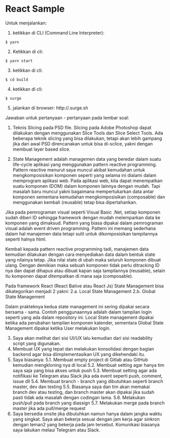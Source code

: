 # React Sample

Untuk menjalankan:
1. ketikkan di CLI (Command Line Interpreter):
```
$ yarn
```
2. Ketikkan di cli: 
```
$ yarn start
```
3. ketikkan di cli: 
```
$ cd build
```
4. ketikkan di cli:
```
$ surge
```
5. jalankan di browser: http://<nama-domain-yang-ditentukan-pada-langkah-4>.surge.sh
   

Jawaban untuk pertanyaan - pertanyaan pada lembar soal:
1. Teknis Slicing pada PSD file. Slicing pada Adobe Photoshop dapat dilakukan dengan menggunakan Slice Tools dan Slice Select Tools. Ada beberapa teknik slicing yang bisa dilakukan, tetapi akan lebih gampang jika dari awal PSD direncanakan untuk bisa di-sclice, yakni dengan membuat layer based slice. 

2. State Management adalah managemen data yang beredar dalam suatu life-cycle aplikasi yang menggunakan pattern reactive programming. Pattern reactive menurut saya muncul akibat kemudahan untuk mengkomposisikan komponen seperti yang selama ini dialami dalam memprogram aplikasi web. Pada aplikasi web, kita dapat menempatkan suatu komponen (DOM) dalam komponen lainnya dengan mudah. Tapi masalah baru muncul yakni bagaimana mempertukarkan data antar komponen sementara kemudahan mengkomposisikan (composable) dan menggunakan kembali (reusable) tetap bisa dipertahankan. 

Jika pada pemrograman visual seperti Visual Basic .Net, setiap komponen sudah diberi ID sehingga framework dengan mudah melemparkan data ke komponen yang dimaksud. Pattern yang biasa dipakai dalam pemrograman visual adalah event driven programming. Pattern ini memang sederhana dalam hal manajemen data tetapi sulit untuk dikomposisikan tampilannya seperti halnya html.

Kembali kepada pattern reactive programming tadi, manajemen data kemudian dilakukan dengan cara menyediakan data dalam bentuk state yang nilainya tetap. Jika nilai state di ubah maka seluruh komponen dibuat ulang. Dengan demikian maka sebuah komponen tidak perlu ditracking ID nya dan dapat dihapus atau dibuat kapan saja tampilannya (reusable), selain itu komponen dapat ditempatkan di mana saja (composable).

Pada framework React (React Bative atau React Js) State Management bisa dikategorikan menjadi 2 yakni:
2.a. Local State Management
2.b. Global State Management

Dalam prakteknya kedua state management ini sering dipakai secara bersama - sama. Contoh penggunaannya adalah dalam tampilan login seperti yang ada dalam repository ini. Local State management dipakai ketika ada perubahan tampilan komponen kalender, sementara Global State Management dipakai ketika User melakukan login.

3. Saya akan melihat dari sisi UI/UX lalu kemudian dari sisi readability script yang digunakan.
4. Membuat UX yang tepat dan melakukan konsolidasi dengan bagian backend agar bisa diimplementasikan UX yang dikehendaki itu.
5. Saya biasanya:
   5.1. Membuat empty project di Gitlab atau GitHub kemudian mengkloning nya di local
   5.2. Membuat setting agar hanya tim saya saja yang bisa akses untuk push
   5.3. Membuat setting agar ada notifikasi ke Telegram atau Slack jika ada event seperti push, comment, issue dll
   5.4. Membuat branch - branch yang dibutuhkan seperti branch master, dev dan testing
   5.5. Biasanya saya dan tim akan memakai branch dev atau testing, dan branch master akan dipakai jika sudah pasti tidak ada masalah dengan codingan lama.
   5.6. Melakukan push/pull pada branch yang diassign
   5.7. Melakukan merge pada branch master jika ada pull/merge request
6. Saya bersedia onsite jika dibutuhkan namun hanya dalam jangka waktu yang singkat. Saya akan bekerja sesuai dengan jam kerja agar sinkron dengan teman2 yang bekerja pada jam tersebut. Komunikasi biasanya saya lakukan melaui Telegram atau Slack. 

